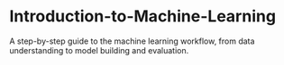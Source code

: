 # Introduction-to-Machine-Learning
A step-by-step guide to the machine learning workflow, from data understanding to model building and evaluation.
